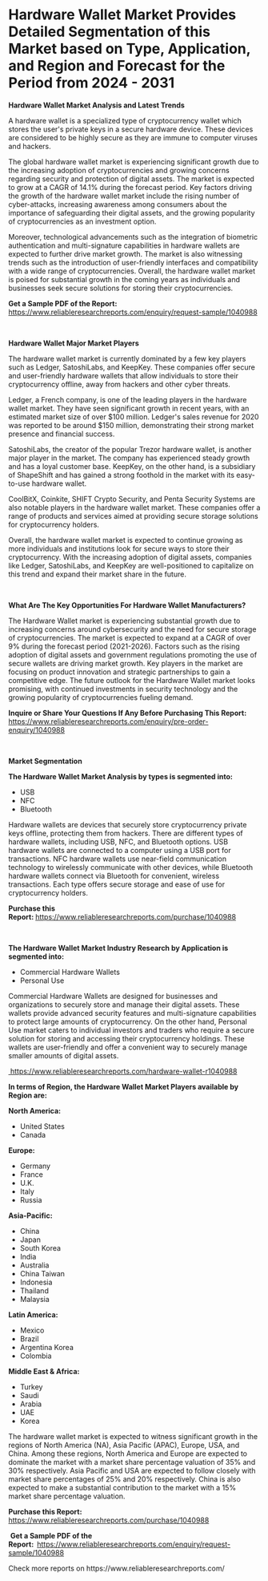 <p><h1>Hardware Wallet Market Provides Detailed Segmentation of this Market based on Type, Application, and Region and Forecast for the Period from 2024 - 2031</h1></p><p><strong>Hardware Wallet Market Analysis and Latest Trends</strong></p>
<p><p>A hardware wallet is a specialized type of cryptocurrency wallet which stores the user's private keys in a secure hardware device. These devices are considered to be highly secure as they are immune to computer viruses and hackers.</p><p>The global hardware wallet market is experiencing significant growth due to the increasing adoption of cryptocurrencies and growing concerns regarding security and protection of digital assets. The market is expected to grow at a CAGR of 14.1% during the forecast period. Key factors driving the growth of the hardware wallet market include the rising number of cyber-attacks, increasing awareness among consumers about the importance of safeguarding their digital assets, and the growing popularity of cryptocurrencies as an investment option.</p><p>Moreover, technological advancements such as the integration of biometric authentication and multi-signature capabilities in hardware wallets are expected to further drive market growth. The market is also witnessing trends such as the introduction of user-friendly interfaces and compatibility with a wide range of cryptocurrencies. Overall, the hardware wallet market is poised for substantial growth in the coming years as individuals and businesses seek secure solutions for storing their cryptocurrencies.</p></p>
<p><strong>Get a Sample PDF of the Report:&nbsp;</strong> <a href="https://www.reliableresearchreports.com/enquiry/request-sample/1040988">https://www.reliableresearchreports.com/enquiry/request-sample/1040988</a></p>
<p>&nbsp;</p>
<p><strong>Hardware Wallet Major Market Players</strong></p>
<p><p>The hardware wallet market is currently dominated by a few key players such as Ledger, SatoshiLabs, and KeepKey. These companies offer secure and user-friendly hardware wallets that allow individuals to store their cryptocurrency offline, away from hackers and other cyber threats.</p><p>Ledger, a French company, is one of the leading players in the hardware wallet market. They have seen significant growth in recent years, with an estimated market size of over $100 million. Ledger's sales revenue for 2020 was reported to be around $150 million, demonstrating their strong market presence and financial success.</p><p>SatoshiLabs, the creator of the popular Trezor hardware wallet, is another major player in the market. The company has experienced steady growth and has a loyal customer base. KeepKey, on the other hand, is a subsidiary of ShapeShift and has gained a strong foothold in the market with its easy-to-use hardware wallet.</p><p>CoolBitX, Coinkite, SHIFT Crypto Security, and Penta Security Systems are also notable players in the hardware wallet market. These companies offer a range of products and services aimed at providing secure storage solutions for cryptocurrency holders.</p><p>Overall, the hardware wallet market is expected to continue growing as more individuals and institutions look for secure ways to store their cryptocurrency. With the increasing adoption of digital assets, companies like Ledger, SatoshiLabs, and KeepKey are well-positioned to capitalize on this trend and expand their market share in the future.</p></p>
<p>&nbsp;</p>
<p><strong>What Are The Key Opportunities For Hardware Wallet Manufacturers?</strong></p>
<p><p>The Hardware Wallet market is experiencing substantial growth due to increasing concerns around cybersecurity and the need for secure storage of cryptocurrencies. The market is expected to expand at a CAGR of over 9% during the forecast period (2021-2026). Factors such as the rising adoption of digital assets and government regulations promoting the use of secure wallets are driving market growth. Key players in the market are focusing on product innovation and strategic partnerships to gain a competitive edge. The future outlook for the Hardware Wallet market looks promising, with continued investments in security technology and the growing popularity of cryptocurrencies fueling demand.</p></p>
<p><strong>Inquire or Share Your Questions If Any Before Purchasing This Report:</strong> <a href="https://www.reliableresearchreports.com/enquiry/pre-order-enquiry/1040988">https://www.reliableresearchreports.com/enquiry/pre-order-enquiry/1040988</a></p>
<p>&nbsp;</p>
<p><strong>Market Segmentation</strong></p>
<p><strong>The Hardware Wallet Market Analysis by types is segmented into:</strong></p>
<p><ul><li>USB</li><li>NFC</li><li>Bluetooth</li></ul></p>
<p><p>Hardware wallets are devices that securely store cryptocurrency private keys offline, protecting them from hackers. There are different types of hardware wallets, including USB, NFC, and Bluetooth options. USB hardware wallets are connected to a computer using a USB port for transactions. NFC hardware wallets use near-field communication technology to wirelessly communicate with other devices, while Bluetooth hardware wallets connect via Bluetooth for convenient, wireless transactions. Each type offers secure storage and ease of use for cryptocurrency holders.</p></p>
<p><strong>Purchase this Report:&nbsp;</strong><a href="https://www.reliableresearchreports.com/purchase/1040988">https://www.reliableresearchreports.com/purchase/1040988</a></p>
<p>&nbsp;</p>
<p><strong>The Hardware Wallet Market Industry Research by Application is segmented into:</strong></p>
<p><ul><li>Commercial Hardware Wallets</li><li>Personal Use</li></ul></p>
<p><p>Commercial Hardware Wallets are designed for businesses and organizations to securely store and manage their digital assets. These wallets provide advanced security features and multi-signature capabilities to protect large amounts of cryptocurrency. On the other hand, Personal Use market caters to individual investors and traders who require a secure solution for storing and accessing their cryptocurrency holdings. These wallets are user-friendly and offer a convenient way to securely manage smaller amounts of digital assets.</p></p>
<p><a href="https://www.reliableresearchreports.com/hardware-wallet-r1040988">&nbsp;https://www.reliableresearchreports.com/hardware-wallet-r1040988</a></p>
<p><strong>In terms of Region, the Hardware Wallet Market Players available by Region are:</strong></p>
<p>
    <p> <strong> North America: </strong>
        <ul>
            <li>United States</li>
            <li>Canada</li>
        </ul>
        </p> 
    <p> <strong> Europe: </strong>
        <ul>
            <li>Germany</li>
            <li>France</li>
            <li>U.K.</li>
            <li>Italy</li>
            <li>Russia</li>
        </ul>
        </p> 
    <p> <strong> Asia-Pacific: </strong>
        <ul>
            <li>China</li>
            <li>Japan</li>
            <li>South Korea</li>
            <li>India</li>
            <li>Australia</li>
            <li>China Taiwan</li>
            <li>Indonesia</li>
            <li>Thailand</li>
            <li>Malaysia</li>
        </ul>
        </p> 
    <p> <strong> Latin America: </strong>
        <ul>
            <li>Mexico</li>
            <li>Brazil</li>
            <li>Argentina Korea</li>
            <li>Colombia</li>
        </ul>
        </p> 
    <p> <strong> Middle East & Africa: </strong>
        <ul>
            <li>Turkey</li>
            <li>Saudi</li>
            <li>Arabia</li>
            <li>UAE</li>
            <li>Korea</li>
        </ul>
    </p>
    </p>
<p><p>The hardware wallet market is expected to witness significant growth in the regions of North America (NA), Asia Pacific (APAC), Europe, USA, and China. Among these regions, North America and Europe are expected to dominate the market with a market share percentage valuation of 35% and 30% respectively. Asia Pacific and USA are expected to follow closely with market share percentages of 25% and 20% respectively. China is also expected to make a substantial contribution to the market with a 15% market share percentage valuation.</p></p>
<p><strong>Purchase this Report: </strong><a href="https://www.reliableresearchreports.com/purchase/1040988">https://www.reliableresearchreports.com/purchase/1040988</a></p>
<p>&nbsp;<strong>Get a Sample PDF of the Report:&nbsp;&nbsp;</strong><a href="https://www.reliableresearchreports.com/enquiry/request-sample/1040988">https://www.reliableresearchreports.com/enquiry/request-sample/1040988</a></p>
<p><strong></strong></p>
<p>Check more reports on https://www.reliableresearchreports.com/</p>